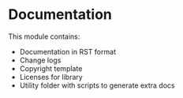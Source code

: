 Documentation
=============

This module contains:
* Documentation in RST format
* Change logs
* Copyright template
* Licenses for library
* Utility folder with scripts to generate extra docs